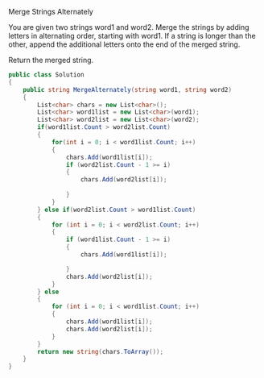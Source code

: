 Merge Strings Alternately

You are given two strings word1 and word2. Merge the strings by adding letters in alternating order, starting with word1.
If a string is longer than the other, append the additional letters onto the end of the merged string.

Return the merged string.

```csharp
public class Solution
{
    public string MergeAlternately(string word1, string word2)
    {
        List<char> chars = new List<char>();
        List<char> word1list = new List<char>(word1);
        List<char> word2list = new List<char>(word2);
        if(word1list.Count > word2list.Count)
        {
            for(int i = 0; i < word1list.Count; i++)
            {
                chars.Add(word1list[i]);
                if (word2list.Count - 1 >= i)
                {
                    chars.Add(word2list[i]);
                    
                }
            }
        } else if(word2list.Count > word1list.Count)
        {
            for (int i = 0; i < word2list.Count; i++)
            {
                if (word1list.Count - 1 >= i)
                {
                    chars.Add(word1list[i]);

                }
                chars.Add(word2list[i]);
            }
        } else
        {
            for (int i = 0; i < word1list.Count; i++)
            {
                chars.Add(word1list[i]);
                chars.Add(word2list[i]);
            }
        }
        return new string(chars.ToArray());
    }
}
